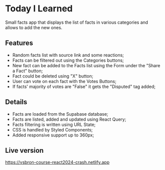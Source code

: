 # Today I Learned

Small facts app that displays the list of facts in various categories and allows to add the new ones.

## Features

- Random facts list with source link and some reactions;
- Facts can be filtered out using the Categories buttons;
- New fact can be added to the Facts list using the Form under the "Share a Fact" button;
- Fact could be deleted using "X" button;
- User can vote on each fact with the Votes Buttons;
- If facts' majority of votes are "False" it gets the "Disputed" tag added;

## Details

- Facts are loaded from the Supabase database;
- Facts are listed, added and updated using React Query;
- Facts filtering is written using URL State;
- CSS is handled by Styled Components;
- Added responsive support up to 360px;

## Live version

https://vsbron-course-react2024-crash.netlify.app
